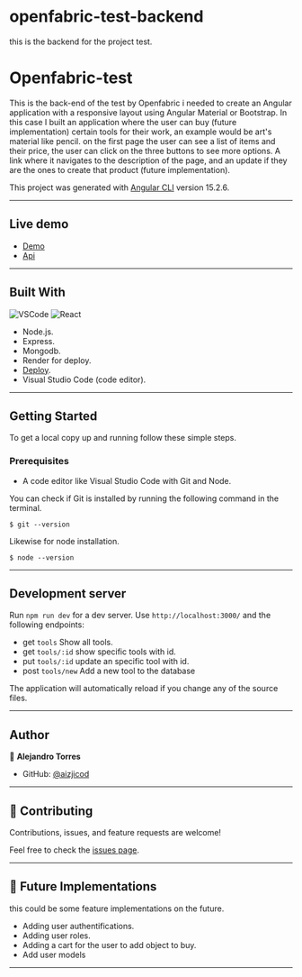 # openfabric-test-backend
this is the backend for the project test.
# Openfabric-test
This is the back-end of the test by Openfabric i needed to create an Angular application with a responsive layout using Angular Material or Bootstrap. In this case I built an application where the user can buy (future implementation) certain tools for their work, an example would be art's material like pencil.
on the first page the user can see a list of items and their price, the user can click on the three buttons to see more options. A link where it navigates to the description of the page, and an update if they are the ones to create that product (future implementation).


This project was generated with [Angular CLI](https://github.com/angular/angular-cli) version 15.2.6.
<hr>

## Live demo

- [Demo](https://openfabric-test.netlify.app)
- [Api](https://github.com/aizjicod/openfabric-test-backend)
<hr>

## Built With
 ![VSCode](https://img.shields.io/badge/VSCode-0078D4?style=for-the-badge&logo=visual%20studio%20code&logoColor=white)
 ![React](https://img.shields.io/badge/React-20232A?style=for-the-badge&logo=react&logoColor=61DAFB)
-  Node.js.
-  Express.
-  Mongodb.
-  Render for deploy.
-  [Deploy](https://test-backend-ezzv.onrender.com).
-  Visual Studio Code (code editor).
<hr>

## Getting Started

To get a local copy up and running follow these simple steps.

### Prerequisites

-  A code editor like Visual Studio Code with Git and Node.

You can check if Git is installed by running the following command in the terminal.
```
$ git --version
```

Likewise for node installation.
```
$ node --version
```
<hr>

## Development server

Run `npm run dev` for a dev server. Use `http://localhost:3000/` and the following endpoints:
- get `tools` Show all tools.
- get `tools/:id` show specific tools with id.
- put `tools/:id` update an specific tool with id.
- post `tools/new` Add a new tool to the database

The application will automatically reload if you change any of the source files.
<hr>

## Author

👤 **Alejandro Torres**

- GitHub: [@aizjicod](https://github.com/aizjicod)

<hr>

## 🤝 Contributing

Contributions, issues, and feature requests are welcome!

Feel free to check the [issues page](../../issues/).
<hr>

## 🔮 Future Implementations

this could be some feature implementations on the future.

- Adding user authentifications.
- Adding user roles.
- Adding a cart for the user to add object to buy.
- Add user models

<hr>



